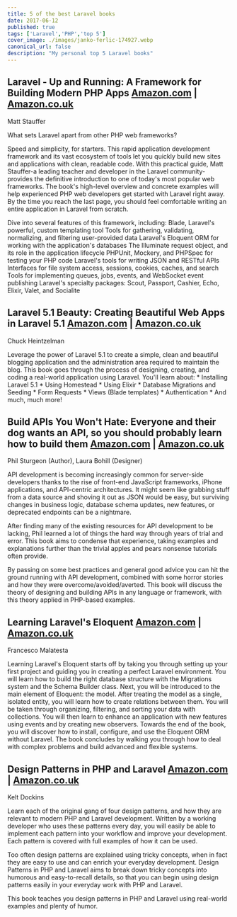 ```yaml
---
title: 5 of the best Laravel books
date: 2017-06-12
published: true
tags: ['Laravel','PHP','top 5']
cover_image: ./images/janko-ferlic-174927.webp
canonical_url: false
description: "My personal top 5 Laravel books"
---
```


## Laravel - Up and Running: A Framework for Building Modern PHP Apps [Amazon.com](https://www.amazon.com/gp/product/1491936088/ref=as_li_tl?ie=UTF8&tag=michaelbrooks-20&camp=1789&creative=9325&linkCode=as2&creativeASIN=1491936088&linkId=6973e43204f87a267f61bb0e2b9973ef) | [Amazon.co.uk](https://www.amazon.co.uk/gp/product/1491936088/ref=as_li_tl?ie=UTF8&tag=wedeuk05-21&camp=1634&creative=6738&linkCode=as2&creativeASIN=1491936088&linkId=fc44d16f0550a52e9b03da9d20d78eb5)

Matt Stauffer

What sets Laravel apart from other PHP web frameworks?

Speed and simplicity, for starters. This rapid application development framework and its vast ecosystem of tools let you quickly build new sites and applications with clean, readable code. With this practical guide, Matt Stauffer-a leading teacher and developer in the Laravel community-provides the definitive introduction to one of today's most popular web frameworks. The book's high-level overview and concrete examples will help experienced PHP web developers get started with Laravel right away. By the time you reach the last page, you should feel comfortable writing an entire application in Laravel from scratch.

Dive into several features of this framework, including: Blade, Laravel's powerful, custom templating tool Tools for gathering, validating, normalizing, and filtering user-provided data Laravel's Eloquent ORM for working with the application's databases The Illuminate request object, and its role in the application lifecycle PHPUnit, Mockery, and PHPSpec for testing your PHP code Laravel's tools for writing JSON and RESTful APIs Interfaces for file system access, sessions, cookies, caches, and search Tools for implementing queues, jobs, events, and WebSocket event publishing Laravel's specialty packages: Scout, Passport, Cashier, Echo, Elixir, Valet, and Socialite

## Laravel 5.1 Beauty: Creating Beautiful Web Apps in Laravel 5.1 [Amazon.com](https://www.amazon.com/gp/product/B0113VALD0/ref=as_li_tl?ie=UTF8&tag=michaelbrooks-20&camp=1789&creative=9325&linkCode=as2&creativeASIN=B0113VALD0&linkId=fd8dd8562cd3543e8c52418079bbc580) | [Amazon.co.uk](https://www.amazon.co.uk/gp/product/1515040003/ref=as_li_tl?ie=UTF8&tag=wedeuk05-21&camp=1634&creative=6738&linkCode=as2&creativeASIN=1515040003&linkId=ece73dfbcd044e00a413e92cd1b00406)

Chuck Heintzelman

Leverage the power of Laravel 5.1 to create a simple, clean and beautiful blogging application and the administration area required to maintain the blog. This book goes through the process of designing, creating, and coding a real-world application using Laravel. You'll learn about: \* Installing Laravel 5.1 \* Using Homestead \* Using Elixir \* Database Migrations and Seeding \* Form Requests \* Views (Blade templates) \* Authentication \* And much, much more!

## Build APIs You Won't Hate: Everyone and their dog wants an API, so you should probably learn how to build them [Amazon.com](https://www.amazon.com/gp/product/0692232699/ref=as_li_tl?ie=UTF8&tag=michaelbrooks-20&camp=1789&creative=9325&linkCode=as2&creativeASIN=0692232699&linkId=5745e88f60a849c168a8ea58e366968c) | [Amazon.co.uk](https://www.amazon.co.uk/gp/product/0692232699/ref=as_li_tl?ie=UTF8&tag=wedeuk05-21&camp=1634&creative=6738&linkCode=as2&creativeASIN=0692232699&linkId=ece8747b1356cf66ba8617117b7bfa82)

Phil Sturgeon (Author), Laura Bohill (Designer)

API development is becoming increasingly common for server-side developers thanks to the rise of front-end JavaScript frameworks, iPhone applications, and API-centric architectures. It might seem like grabbing stuff from a data source and shoving it out as JSON would be easy, but surviving changes in business logic, database schema updates, new features, or deprecated endpoints can be a nightmare.

After finding many of the existing resources for API development to be lacking, Phil learned a lot of things the hard way through years of trial and error. This book aims to condense that experience, taking examples and explanations further than the trivial apples and pears nonsense tutorials often provide.

By passing on some best practices and general good advice you can hit the ground running with API development, combined with some horror stories and how they were overcome/avoided/averted. This book will discuss the theory of designing and building APIs in any language or framework, with this theory applied in PHP-based examples.

## Learning Laravel's Eloquent [Amazon.com](https://www.amazon.com/gp/product/1784391581/ref=as_li_tl?ie=UTF8&tag=michaelbrooks-20&camp=1789&creative=9325&linkCode=as2&creativeASIN=1784391581&linkId=4b495dc718c46738e2e66c7389ae8827) | [Amazon.co.uk](https://www.amazon.co.uk/gp/product/1784391581/ref=as_li_tl?ie=UTF8&tag=wedeuk05-21&camp=1634&creative=6738&linkCode=as2&creativeASIN=1784391581&linkId=e14b4e72eea22061078395e18c59d922)

Francesco Malatesta

Learning Laravel's Eloquent starts off by taking you through setting up your first project and guiding you in creating a perfect Laravel environment. You will learn how to build the right database structure with the Migrations system and the Schema Builder class. Next, you will be introduced to the main element of Eloquent: the model. After treating the model as a single, isolated entity, you will learn how to create relations between them. You will be taken through organizing, filtering, and sorting your data with collections. You will then learn to enhance an application with new features using events and by creating new observers. Towards the end of the book, you will discover how to install, configure, and use the Eloquent ORM without Laravel. The book concludes by walking you through how to deal with complex problems and build advanced and flexible systems.

## Design Patterns in PHP and Laravel [Amazon.com](https://www.amazon.com/gp/product/1484224507/ref=as_li_tl?ie=UTF8&tag=michaelbrooks-20&camp=1789&creative=9325&linkCode=as2&creativeASIN=1484224507&linkId=8baf439d6e9069c3cd6ed629b9ffc246) | [Amazon.co.uk](https://www.amazon.co.uk/gp/product/1484224507/ref=as_li_tl?ie=UTF8&tag=wedeuk05-21&camp=1634&creative=6738&linkCode=as2&creativeASIN=1484224507&linkId=7ffe50b03f12b45065d4b24dc1746f03)

Kelt Dockins

Learn each of the original gang of four design patterns, and how they are relevant to modern PHP and Laravel development. Written by a working developer who uses these patterns every day, you will easily be able to implement each pattern into your workflow and improve your development. Each pattern is covered with full examples of how it can be used.

Too often design patterns are explained using tricky concepts, when in fact they are easy to use and can enrich your everyday development. Design Patterns in PHP and Laravel aims to break down tricky concepts into humorous and easy-to-recall details, so that you can begin using design patterns easily in your everyday work with PHP and Laravel.

This book teaches you design patterns in PHP and Laravel using real-world examples and plenty of humor.
